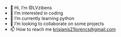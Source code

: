 - 👋 Hi, I’m @LVzibens
- 👀 I’m interested in coding
- 🌱 I’m currently learning python
- 💞️ I’m looking to collaborate on some projects
- 📫 How to reach me krisjanis21lorencs@gmail.com

<!---
LVzibens/LVzibens is a ✨ special ✨ repository because its `README.md` (this file) appears on your GitHub profile.
You can click the Preview link to take a look at your changes.
--->
